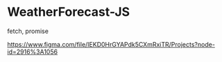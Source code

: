 # WeatherForecast-JS
fetch, promise


https://www.figma.com/file/IEKD0HrGYAPdk5CXmRxiTR/Projects?node-id=2916%3A1056
